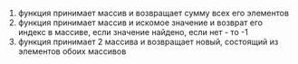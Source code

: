 1) функция принимает массив и возвращает сумму всех его элементов
2) функция принимает массив и искомое значение и возврат его индекс в массиве, если значение найдено, если нет - то -1
3) функция принимает 2 массива и возвращает новый, состоящий из элементов обоих массивов
